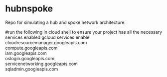 # hubnspoke

Repo for simulating a hub and spoke network architecture.

#run the following in cloud shell to ensure your project has all the necessary services enabled
gcloud services enable \
    cloudresourcemanager.googleapis.com \
    compute.googleapis.com \
    iam.googleapis.com \
    oslogin.googleapis.com \
    servicenetworking.googleapis.com \
    sqladmin.googleapis.com

